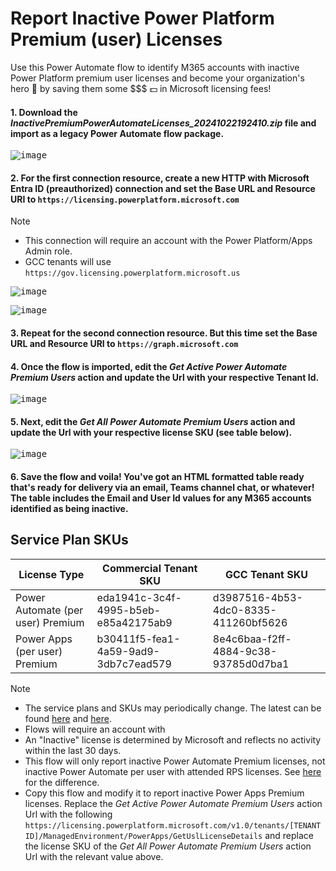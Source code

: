 # Report Inactive Power Platform Premium (user) Licenses
Use this Power Automate flow to identify M365 accounts with inactive Power Platform premium user licenses and become your organization's hero 🦸 by saving them some $$$ 💵 in Microsoft licensing fees!

#### 1. Download the _InactivePremiumPowerAutomateLicenses_20241022192410.zip_ file and import as a legacy Power Automate flow package.

<kbd> ![image](https://github.com/user-attachments/assets/c09b3f6e-b2da-472b-8adc-ce4fc81634a9) </kbd>
#### 2. For the first connection resource, create a new HTTP with Microsoft Entra ID (preauthorized) connection and set the Base URL and Resource URI to `https://licensing.powerplatform.microsoft.com`
> [!NOTE]
> + This connection will require an account with the Power Platform/Apps Admin role. 
> + GCC tenants will use `https://gov.licensing.powerplatform.microsoft.us`

<kbd>![image](https://github.com/user-attachments/assets/00b94e6f-ae29-4194-b721-c91eb3563924)</kbd>

<kbd>![image](https://github.com/user-attachments/assets/89533526-1ddc-4c26-8f00-796c5f177341)</kbd>

#### 3. Repeat for the second connection resource. But this time set the Base URL and Resource URI to `https://graph.microsoft.com`

#### 4. Once the flow is imported, edit the _Get Active Power Automate Premium Users_ action and update the Url with your respective Tenant Id.
<kbd>![image](https://github.com/user-attachments/assets/64349b18-dc73-4ed0-b2ae-cb0140fa624d)</kbd>

#### 5. Next, edit the _Get All Power Automate Premium Users_ action and update the Url with your respective license SKU (see table below).
<kbd>![image](https://github.com/user-attachments/assets/6e77d652-c76e-4cc7-a1ac-e504b32fd142)</kbd>

#### 6. Save the flow and voila! You've got an HTML formatted table ready that's ready for delivery via an email, Teams channel chat, or whatever! The table includes the Email and User Id values for any M365 accounts identified as being inactive. 

## Service Plan SKUs
| License Type | Commercial Tenant SKU | GCC Tenant SKU |
| --- | --- | --- |
| Power Automate (per user) Premium | eda1941c-3c4f-4995-b5eb-e85a42175ab9 | d3987516-4b53-4dc0-8335-411260bf5626 |
| Power Apps (per user) Premium | b30411f5-fea1-4a59-9ad9-3db7c7ead579 | 8e4c6baa-f2ff-4884-9c38-93785d0d7ba1 |

> [!NOTE]
> + The service plans and SKUs may periodically change. The latest can be found [here](https://learn.microsoft.com/en-us/entra/identity/users/licensing-service-plan-reference) and [here](https://download.microsoft.com/download/e/3/e/e3e9faf2-f28b-490a-9ada-c6089a1fc5b0/Product%20names%20and%20service%20plan%20identifiers%20for%20licensing.csv).
> + Flows will require an account with 
> + An "Inactive" license is determined by Microsoft and reflects no activity within the last 30 days. 
> + This flow will only report inactive Power Automate Premium licenses, not inactive Power Automate per user with attended RPS licenses. See [here](https://learn.microsoft.com/en-us/power-platform/admin/power-automate-licensing/faqs#how-is-power-automate-premium-license-different-from-power-automate-per-user-with-attended-rpa-license) for the difference.
> + Copy this flow and modify it to report inactive Power Apps Premium licenses. Replace the _Get Active Power Automate Premium Users_ action Url with the following `https://licensing.powerplatform.microsoft.com/v1.0/tenants/[TENANT ID]/ManagedEnvironment/PowerApps/GetUslLicenseDetails` and replace the license SKU of the _Get All Power Automate Premium Users_ action Url with the relevant value above. 


